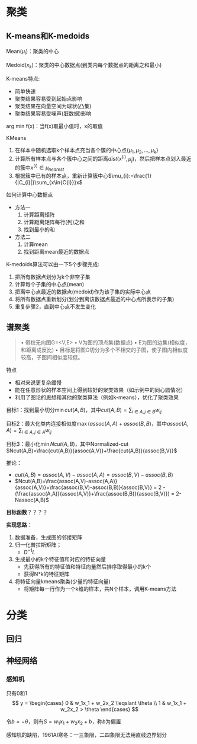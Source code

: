 # 聚类

## K-means和K-medoids

Mean($\mu_i$)：聚类的中心

Medoid($x_k$)：聚类的中心数据点(到类内每个数据点的距离之和最小)

K-means特点:

* 简单快速
* 聚类结果容易受到起始点影响
* 聚类结果在向量空间为球状(凸集)
* 聚类结果容易受噪声(脏数据)影响



arg min f(x)：当f(x)取最小值时，x的取值



KMeans

1. 在样本中随机选取k个样本点充当各个簇的中心点$\{\mu_{1},\mu_{2},...,\mu_{k}\}$
2. 计算所有样本点与各个簇中心之间的距离$dist(x^{(i)},\mu_{j})$，然后把样本点划入最近的簇中$x^{(i)}\in{\mu_{nearest}}$
3. 根据簇中已有的样本点，重新计算簇中心$\mu_{i}:=\frac{1}{|C_{i}|}\sum_{x\in{C{i}}}x$



如何计算中心数据点

* 方法一
    1. 计算距离矩阵
    2. 计算距离矩阵每行(列)之和
    3. 找到最小的和
* 方法二
    1. 计算mean
    2. 找到距离mean最近的数据点



K-medoids算法可以由一下5个步骤完成:
1. 把所有数据点划分为k个非空子集
2. 计算每个子集的中心点(mean)
3. 把离中心点最近的数据点(medoid)作为该子集的实际中心点
4. 将所有数据点重新划分(划分到离该数据点最近的中心点所表示的子集)
5. 重复步骤2，直到中心点不发生变化

## 谱聚类

> • 带权无向图G=<V,E>
> • V为图的顶点集(数据点)
> • E为图的边集(相似度，和距离成反比)
> • 目标是将图G切分为多个不相交的子图，使子图内相似度较高，子图间相似度较低。

特点
- 相对来说更复杂缓慢
- 能在任意形状的样本空间上得到较好的聚类效果（如示例中的同心圆情况）
- 利用了图论的思想和其他的聚类算法（例如k-means），优化了聚类效果



目标1：找到最小切分$\min cut(A,B)$，其中$cut(A, B) = \sum_{i \in A, j \in B}w_{ij}$

目标2：最大化类内连接相似度$\max(assoc(A,A)+assoc(B,B)$，其中$assoc(A,A) = \sum_{i \in A, j \in A}w_{ij}$

目标3：最小化$\min Ncut(A,B)$，其中Normalized-cut $Ncut(A,B)=\frac{cut(A,B)}{assoc(A,V)}+\frac{cut(A,B)}{assoc(B,V)}$

推论：

* $cut(A,B) = assoc(A,V)-assoc(A,A) = assoc(B,V)-assoc(B,B)$
* $Ncut(A,B)=\frac{assoc(A,V)-assoc(A,A)}{assoc(A,V)}+\frac{assoc(B,V)-assoc(B,B)}{assoc(B,V)} = 2 - (\frac{assoc(A,A)}{assoc(A,V)}+\frac{assoc(B,B)}{assoc(B,V)}) = 2-Nassoc(A,B)$

**目标函数**？？？？

**实现思路**：

1. 数据准备，生成图的邻接矩阵
2. 归一化普拉斯矩阵；
    * $D^{-1}L$
3. 生成最小的k个特征值和对应的特征向量
    * 先获得所有的特征值和特征向量然后排序取得最小的k个
    * 获得N*k的特征矩阵
4. 将特征向量kmeans聚类(少量的特征向量)
    * 将矩阵每一行作为一个k维的样本，共N个样本，调用K-means方法

# 分类

## 回归

## 

## 神经网络

### 感知机

只有0和1
$$
y = 
\begin{cases}
    0 & w_1x_1 + w_2x_2 \leqslant \theta
    \\
    1 & w_1x_1 + w_2x_2 > \theta
\end{cases}
$$

令$b=-\theta$，则有$S=w_1x_1 + w_2x_2 + b$，称$b$为偏置



感知机的缺陷，1961AI寒冬：一三象限，二四象限无法用直线边界划分